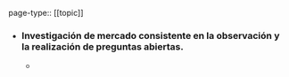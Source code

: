 page-type:: [[topic]]
- ### Investigación de mercado consistente en la observación y la realización de preguntas abiertas.
  - 



